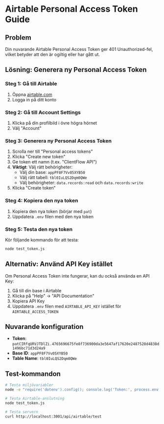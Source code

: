 # Airtable Personal Access Token Guide

## Problem
Din nuvarande Airtable Personal Access Token ger 401 Unauthorized-fel, vilket betyder att den är ogiltig eller har gått ut.

## Lösning: Generera ny Personal Access Token

### Steg 1: Gå till Airtable
1. Öppna [airtable.com](https://airtable.com)
2. Logga in på ditt konto

### Steg 2: Gå till Account Settings
1. Klicka på din profilbild i övre högra hörnet
2. Välj "Account"

### Steg 3: Generera ny Personal Access Token
1. Scrolla ner till "Personal access tokens"
2. Klicka "Create new token"
3. Ge token ett namn (t.ex. "ClientFlow API")
4. **Viktigt**: Välj rätt behörigheter:
   - Välj din base: `appPF8F7Vv05XYB50`
   - Välj rätt tabell: `tbl0IuLQS2Dqm0QWe`
   - Välj behörigheter: `data.records:read` och `data.records:write`
5. Klicka "Create token"

### Steg 4: Kopiera den nya token
1. Kopiera den nya token (börjar med `pat`)
2. Uppdatera `.env` filen med den nya token

### Steg 5: Testa den nya token
Kör följande kommando för att testa:
```bash
node test_token.js
```

## Alternativ: Använd API Key istället
Om Personal Access Token inte fungerar, kan du också använda en API Key:
1. Gå till din base i Airtable
2. Klicka på "Help" → "API Documentation"
3. Kopiera API Key
4. Uppdatera `.env` filen med `AIRTABLE_API_KEY` istället för `AIRTABLE_ACCESS_TOKEN`

## Nuvarande konfiguration
- **Token**: `patCIRfqURVJTDlZi.4765696675fe8f736900da3e5647af17620e2487528d4838d1496bc71d3d24a9`
- **Base ID**: `appPF8F7Vv05XYB50`
- **Table Name**: `tbl0IuLQS2Dqm0QWe`

## Test-kommandon
```bash
# Testa miljövariabler
node -e "require('dotenv').config(); console.log('Token:', process.env.AIRTABLE_ACCESS_TOKEN ? 'SET' : 'MISSING');"

# Testa Airtable-anslutning
node test_token.js

# Testa servern
curl http://localhost:3001/api/airtable/test
```
